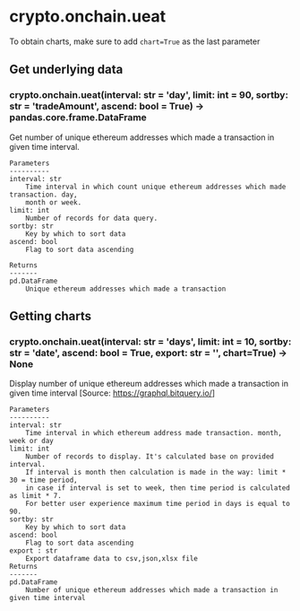 # crypto.onchain.ueat

To obtain charts, make sure to add `chart=True` as the last parameter

## Get underlying data 
### crypto.onchain.ueat(interval: str = 'day', limit: int = 90, sortby: str = 'tradeAmount', ascend: bool = True) -> pandas.core.frame.DataFrame

Get number of unique ethereum addresses which made a transaction in given time interval.

    Parameters
    ----------
    interval: str
        Time interval in which count unique ethereum addresses which made transaction. day,
        month or week.
    limit: int
        Number of records for data query.
    sortby: str
        Key by which to sort data
    ascend: bool
        Flag to sort data ascending

    Returns
    -------
    pd.DataFrame
        Unique ethereum addresses which made a transaction

## Getting charts 
### crypto.onchain.ueat(interval: str = 'days', limit: int = 10, sortby: str = 'date', ascend: bool = True, export: str = '', chart=True) -> None

Display number of unique ethereum addresses which made a transaction in given time interval
     [Source: https://graphql.bitquery.io/]

    Parameters
    ----------
    interval: str
        Time interval in which ethereum address made transaction. month, week or day
    limit: int
        Number of records to display. It's calculated base on provided interval.
        If interval is month then calculation is made in the way: limit * 30 = time period,
        in case if interval is set to week, then time period is calculated as limit * 7.
        For better user experience maximum time period in days is equal to 90.
    sortby: str
        Key by which to sort data
    ascend: bool
        Flag to sort data ascending
    export : str
        Export dataframe data to csv,json,xlsx file
    Returns
    -------
    pd.DataFrame
        Number of unique ethereum addresses which made a transaction in given time interval
